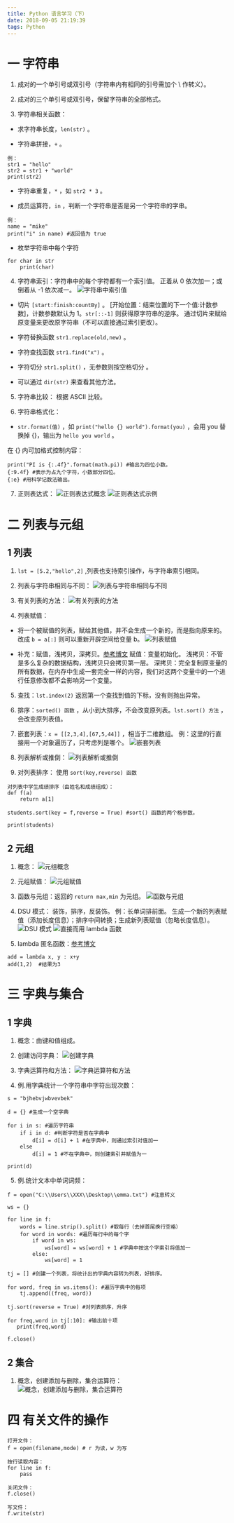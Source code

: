 ```yaml
---
title: Python 语言学习（下）
date: 2018-09-05 21:19:39
tags: Python
---
```

# 一 字符串
1. 成对的一个单引号或双引号（字符串内有相同的引号需加个 \ 作转义）。

2. 成对的三个单引号或双引号，保留字符串的全部格式。

3. 字符串相关函数：
- 求字符串长度，`len(str)` 。

- 字符串拼接，`+` 。
```
例：
str1 = "hello"
str2 = str1 + "world"
print(str2)
```

- 字符串重复，`*` ，如 `str2 * 3` 。

- 成员运算符，`in` ，判断一个字符串是否是另一个字符串的字串。
```
例：
name = "mike"
print("i" in name) #返回值为 true
```

- 枚举字符串中每个字符
```
for char in str
	print(char)
```

4. 字符串索引：字符串中的每个字符都有一个索引值。
正着从 0 依次加一；或倒着从 -1 依次减一。
![字符串中索引值](图1.PNG)

- 切片 `[start:finish:countBy]` 。
[开始位置：结束位置的下一个值:计数参数]，计数参数默认为 1。`str[::-1]` 则获得原字符串的逆序。
通过切片来赋给原变量来更改原字符串（不可以直接通过索引更改）。

- 字符替换函数 `str1.replace(old,new)` 。

- 字符查找函数 `str1.find("x")` 。

- 字符切分 `str1.split()` ，无参数则按空格切分 。

- 可以通过 `dir(str)` 来查看其他方法。

5. 字符串比较：
根据 ASCII 比较。

6. 字符串格式化：
- `str.format(值)` ，如 `print("hello {} world").format(you)` ，会用 you 替换掉 {}，输出为 `hello you world` 。

在 {} 内可加格式控制内容：
```
print("PI is {:.4f}".format(math.pi)) #输出为四位小数。
{:9.4f} #表示为占九个字符，小数部分四位。
{:e} #用科学记数法输出。
```

7. 正则表达式：
![正则表达式概念](图2.PNG)
![正则表达式示例](图3.PNG)

# 二 列表与元组
## 1 列表
1. `lst = [5.2,"hello",2]` ,列表也支持索引操作，与字符串索引相同。

2. 列表与字符串相同与不同：
![列表与字符串相同与不同](图4.PNG)

3. 有关列表的方法：
![有关列表的方法](图5.PNG)

4. 列表赋值：
- 将一个被赋值的列表，赋给其他值，并不会生成一个新的，而是指向原来的。改成 `b = a[:]` 则可以重新开辟空间给变量 b。
![列表赋值](图6.PNG)

- 补充：赋值，浅拷贝，深拷贝。[参考博文](https://www.cnblogs.com/LetMe/p/6724555.html)
赋值：变量初始化。
浅拷贝：不管是多么复杂的数据结构，浅拷贝只会拷贝第一层。
深拷贝：完全复制原变量的所有数据，在内存中生成一套完全一样的内容，我们对这两个变量中的一个进行任意修改都不会影响另一个变量。

5. 查找：`lst.index(2)` 返回第一个查找到值的下标，没有则抛出异常。

6. 排序：`sorted() 函数` ，从小到大排序，不会改变原列表。`lst.sort() 方法` ，会改变原列表值。

7. 嵌套列表：`x = [[2,3,4],[67,5,44]]` ，相当于二维数组。
例：这里的行直接用一个对象遍历了，只考虑列是哪个。
![嵌套列表](图7.PNG)

8. 列表解析或推倒：
![列表解析或推倒](图8.PNG)

9. 对列表排序：
使用 `sort(key,reverse) 函数` 
```
对列表中学生成绩排序（由姓名和成绩组成）：
def f(a)
	return a[1]

students.sort(key = f,reverse = True) #sort() 函数的两个格参数。

print(students)
```

## 2 元组
1. 概念：
![元组概念](图9.PNG)

2. 元组赋值：
![元组赋值](图10.PNG)

3. 函数与元组：返回的 `return max,min` 为元组。
![函数与元组](图11.PNG)

4. DSU 模式：
装饰，排序，反装饰。
例：长单词排前面。
生成一个新的列表赋值（添加长度信息）；排序中间转换；生成新列表赋值（忽略长度信息）。
![DSU 模式](图12.PNG)
![直接而用 lambda 函数](图13.PNG)

5. lambda 匿名函数：[参考博文](https://www.cnblogs.com/hf8051/p/8085424.html)
```
add = lambda x, y : x+y
add(1,2)  #结果为3
```

# 三 字典与集合
## 1 字典
1. 概念：由键和值组成。

2. 创建访问字典：
![创建字典](图14.PNG)

3. 字典运算符和方法：
![字典运算符和方法](图15.PNG)

4. 例.用字典统计一个字符串中字符出现次数：
```
s = "bjhebvjwbvevbek"

d = {} #生成一个空字典

for i in s: #遍历字符串
	if i in d: #判断字符是否在字典中
		d[i] = d[i] + 1 #在字典中，则通过索引对值加一
	else
		d[i] = 1 #不在字典中，则创建索引并赋值为一

print(d)
```

5. 例.统计文本中单词词频：
```
f = open("C:\\Users\\XXX\\Desktop\\emma.txt") #注意转义

ws = {}

for line in f:
    words = line.strip().split() #取每行（去掉首尾换行空格）
    for word in words: #遍历每行中的每个字
        if word in ws:
            ws[word] = ws[word] + 1 #字典中按这个字索引将值加一
        else:
            ws[word] = 1

tj = [] #创建一个列表，将统计出的字典内容转为列表，好排序。

for word, freq in ws.items(): #遍历字典中的每项
    tj.append((freq, word))

tj.sort(reverse = True) #对列表排序，升序

for freq,word in tj[:10]: #输出前十项
   print(freq,word)

f.close()
```

## 2 集合
1. 概念，创建添加与删除，集合运算符：
![概念，创建添加与删除，集合运算符](图16.PNG)

# 四 有关文件的操作
```
打开文件：
f = open(filename,mode) # r 为读，w 为写

按行读取内容：
for line in f:
	pass

关闭文件：
f.close()

写文件：
f.write(str)
```